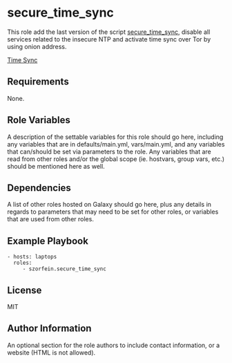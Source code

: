 secure_time_sync
=========

This role add the last version of the script [secure_time_sync](https://github.com/szorfein/secure-time-sync), disable all services related to the insecure NTP and activate time sync over Tor by using onion address.

[Time Sync](https://madaidans-insecurities.github.io/guides/linux-hardening.html#time-synchronisation)

Requirements
------------

None.

Role Variables
--------------

A description of the settable variables for this role should go here, including any variables that are in defaults/main.yml, vars/main.yml, and any variables that can/should be set via parameters to the role. Any variables that are read from other roles and/or the global scope (ie. hostvars, group vars, etc.) should be mentioned here as well.

Dependencies
------------

A list of other roles hosted on Galaxy should go here, plus any details in regards to parameters that may need to be set for other roles, or variables that are used from other roles.

Example Playbook
----------------

    - hosts: laptops
      roles:
         - szorfein.secure_time_sync

License
-------

MIT

Author Information
------------------

An optional section for the role authors to include contact information, or a website (HTML is not allowed).
